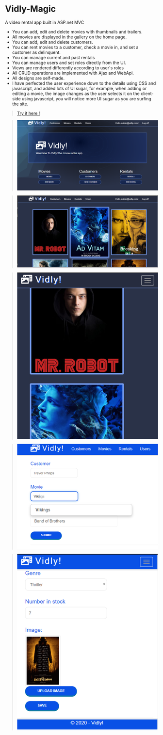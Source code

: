 # Vidly-Magic
A video rental app built in ASP.net MVC

* You can add, edit and delete movies with thumbnails and trailers.
* All movies are displayed in the gallery on the home page.
* You can add, edit and delete customers. 
* You can rent movies to a customer, check a movie in, and set a customer as delinquent.
* You can manage current and past rentals
* You can manage users and set roles directly from the UI.
* Views are rendered differently according to user's roles
* All CRUD operations are implemented with Ajax and WebApi.
* All designs are self-made.
* I have perfected the user experience down to the details using CSS and javascript, and added lots of UI sugar, for example, when adding or editing a movie, the image changes as the user selects it on the client-side using javascript, you will notice more UI sugar as you are surfing the site.

>[Try it here !](https://vidlymagic.azurewebsites.net/)

> ![UI](https://raw.githubusercontent.com/MagicianMido32/Vidly-Magic/master/1.PNG )

> ![UI](https://raw.githubusercontent.com/MagicianMido32/Vidly-Magic/master/2.PNG )

> ![UI](https://raw.githubusercontent.com/MagicianMido32/Vidly-Magic/master/3.PNG )

> ![UI](https://raw.githubusercontent.com/MagicianMido32/Vidly-Magic/master/4.PNG )

> ![UI](https://raw.githubusercontent.com/MagicianMido32/Vidly-Magic/master/5.PNG )
